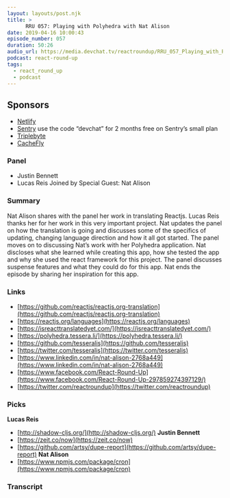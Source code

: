 ```yaml
---
layout: layouts/post.njk
title: >
      RRU 057: Playing with Polyhedra with Nat Alison
date: 2019-04-16 10:00:43
episode_number: 057
duration: 50:26
audio_url: https://media.devchat.tv/reactroundup/RRU_057_Playing_with_Polyhedra_with_Nat_Alison.mp3
podcast: react-round-up
tags: 
  - react_round_up
  - podcast
---
```


## **Sponsors**

- [Netlify](https://www.netlify.com/)
- [Sentry](http://sentry.io/) use the code “devchat” for 2 months free on Sentry’s small plan
- [Triplebyte](https://triplebyte.com/react)
- [CacheFly](https://www.cachefly.com/)

### **Panel**

- Justin Bennett
- Lucas Reis
Joined by Special Guest: Nat Alison
### **Summary**
Nat Alison shares with the panel her work in translating Reactjs. Lucas Reis thanks her for her work in this very important project. Nat updates the panel on how the translation is going and discusses some of the specifics of updating, changing language direction and how it all got started. The panel moves on to discussing Nat’s work with her Polyhedra application. Nat discloses what she learned while creating this app, how she tested the app and why she used the react framework for this project. The panel discusses suspense features and what they could do for this app. Nat ends the episode by sharing her inspiration for this app. 
### **Links**

- [https://github.com/reactjs/reactjs.org-translation](https://github.com/reactjs/reactjs.org-translation)
- [https://reactjs.org/languages](https://reactjs.org/languages)
- [https://isreacttranslatedyet.com/](https://isreacttranslatedyet.com/)
- [https://polyhedra.tessera.li/](https://polyhedra.tessera.li/)
- [https://github.com/tesseralis](https://github.com/tesseralis)
- [https://twitter.com/tesseralis](https://twitter.com/tesseralis)
- [https://www.linkedin.com/in/nat-alison-2768a449](https://www.linkedin.com/in/nat-alison-2768a449)
- [https://www.facebook.com/React-Round-Up](https://www.facebook.com/React-Round-Up-297859274397129/)
- [https://twitter.com/reactroundup](https://twitter.com/reactroundup)

### **Picks**
 **Lucas Reis**
- [http://shadow-cljs.org/](http://shadow-cljs.org/)
**Justin Bennett**
- [https://zeit.co/now](https://zeit.co/now)
- [https://github.com/artsy/dupe-report](https://github.com/artsy/dupe-report)
**Nat Alison**
- [https://www.npmjs.com/package/cron](https://www.npmjs.com/package/cron)


### Transcript


